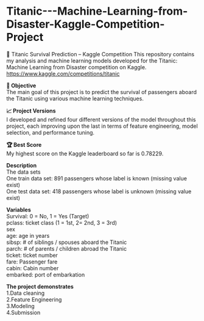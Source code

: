 # Titanic---Machine-Learning-from-Disaster-Kaggle-Competition-Project
🚢 Titanic Survival Prediction – Kaggle Competition
This repository contains my analysis and machine learning models developed for the Titanic: Machine Learning from Disaster competition on Kaggle. https://www.kaggle.com/competitions/titanic

**🎯 Objective**<br>
The main goal of this project is to predict the survival of passengers aboard the Titanic using various machine learning techniques.

**📈 Project Versions**<br>
I developed and refined four different versions of the model throughout this project, each improving upon the last in terms of feature engineering, model selection, and performance tuning.

**🏆 Best Score**<br>
My highest score on the Kaggle leaderboard so far is 0.78229.


**Description**<br>
The data sets<br>
One train data set: 891 passengers whose label is known (missing value exist)<br>
One test data set: 418 passengers whose label is unknown (missing value exist)<br>

**Variables**<br>
Survival: 0 = No, 1 = Yes (Target)<br>
pclass: ticket class (1 = 1st, 2= 2nd, 3 = 3rd)<br>
sex<br>
age: age in years<br>
sibsp: # of siblings / spouses aboard the Titanic<br>
parch: # of parents / children abroad the Titanic<br>
ticket: ticket number<br>
fare: Passenger fare<br>
cabin: Cabin number  <br>
embarked: port of embarkation <br>

**The project demonstrates**<br>
1.Data cleaning <br>
2.Feature Engineering <br>
3.Modeling<br>
4.Submission <br>
